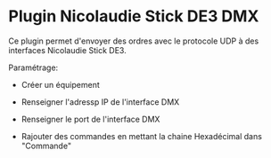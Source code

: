 # Plugin Nicolaudie Stick DE3 DMX

Ce plugin permet d'envoyer des ordres avec le protocole UDP à des interfaces Nicolaudie Stick DE3.

Paramétrage: 
* Créer un équipement
* Renseigner l'adressp IP de l'interface DMX
* Renseigner le port de l'interface DMX

* Rajouter des commandes en mettant la chaine Hexadécimal dans "Commande"
